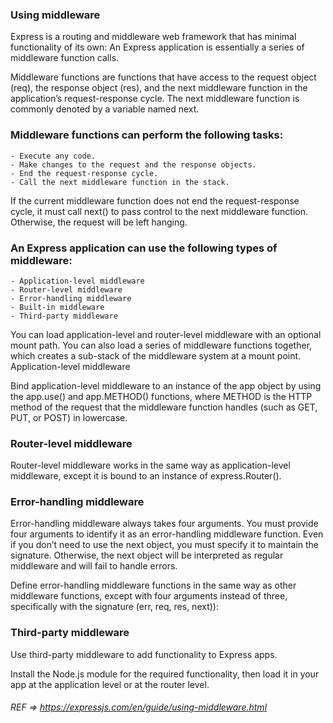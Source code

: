 ###  Using middleware

Express is a routing and middleware web framework that has minimal functionality of its own: An Express application is essentially a series of middleware function calls.

Middleware functions are functions that have access to the request object (req), the response object (res), and the next middleware function in the application’s request-response cycle. The next middleware function is commonly denoted by a variable named next.

###  Middleware functions can perform the following tasks:

    - Execute any code.
    - Make changes to the request and the response objects.
    - End the request-response cycle.
    - Call the next middleware function in the stack.

If the current middleware function does not end the request-response cycle, it must call next() to pass control to the next middleware function. Otherwise, the request will be left hanging.

###  An Express application can use the following types of middleware:

    - Application-level middleware
    - Router-level middleware
    - Error-handling middleware
    - Built-in middleware
    - Third-party middleware

You can load application-level and router-level middleware with an optional mount path. You can also load a series of middleware functions together, which creates a sub-stack of the middleware system at a mount point.
Application-level middleware

Bind application-level middleware to an instance of the app object by using the app.use() and app.METHOD() functions, where METHOD is the HTTP method of the request that the middleware function handles (such as GET, PUT, or POST) in lowercase.


###  Router-level middleware

Router-level middleware works in the same way as application-level middleware, except it is bound to an instance of express.Router().


###  Error-handling middleware

Error-handling middleware always takes four arguments. You must provide four arguments to identify it as an error-handling middleware function. Even if you don’t need to use the next object, you must specify it to maintain the signature. Otherwise, the next object will be interpreted as regular middleware and will fail to handle errors.

Define error-handling middleware functions in the same way as other middleware functions, except with four arguments instead of three, specifically with the signature (err, req, res, next)):


###  Third-party middleware

Use third-party middleware to add functionality to Express apps.

Install the Node.js module for the required functionality, then load it in your app at the application level or at the router level.

######  REF => https://expressjs.com/en/guide/using-middleware.html
